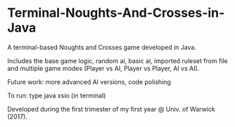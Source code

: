 # Terminal-Noughts-And-Crosses-in-Java
A terminal-based Noughts and Crosses game developed in Java.

Includes the base game logic, random ai, basic ai, imported ruleset from file and multiple game modes (Player vs AI, Player vs Player, AI vs AI). 

Future work: more advanced AI versions, code polishing

To run: type java xsio (in terminal)

Developed during the first trimester of my first year @ Univ. of Warwick (2017).

